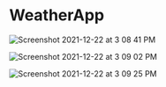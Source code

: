 # WeatherApp

![Screenshot 2021-12-22 at 3 08 41 PM](https://user-images.githubusercontent.com/89539632/147071529-86e415fe-a96a-4d6d-bc9a-1ed7979ce116.png)

![Screenshot 2021-12-22 at 3 09 02 PM](https://user-images.githubusercontent.com/89539632/147071562-37eea1fe-c3cd-46f8-8a68-b14bd219a023.png)

![Screenshot 2021-12-22 at 3 09 25 PM](https://user-images.githubusercontent.com/89539632/147071585-c5e2adca-5fe8-407c-bee9-dce8e3991af8.png)
